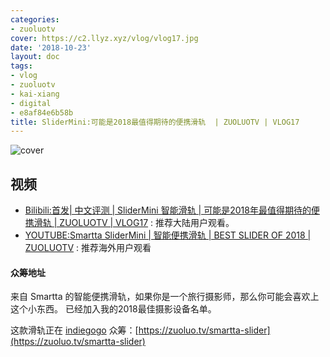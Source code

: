 ```yaml
---
categories:
- zuoluotv
cover: https://c2.llyz.xyz/vlog/vlog17.jpg
date: '2018-10-23'
layout: doc
tags:
- vlog
- zuoluotv
- kai-xiang
- digital
- e8af84e6b58b
title: SliderMini:可能是2018最值得期待的便携滑轨  | ZUOLUOTV | VLOG17
---
```


![cover](https://c2.llyz.xyz/vlog/vlog17.jpg)

## 视频

- [Bilibili:首发| 中文评测 | SliderMini 智能滑轨 | 可能是2018年最值得期待的便携滑轨 | ZUOLUOTV | VLOG17](https://www.bilibili.com/video/av34480994) : 推荐大陆用户观看。
- [YOUTUBE:Smartta SliderMini | 智能便携滑轨 | BEST SLIDER OF 2018 | ZUOLUOTV](https://www.youtube.com/watch?v=7bRYO_EC3xc&t=6s) : 推荐海外用户观看

#### 众筹地址

来自 Smartta 的智能便携滑轨，如果你是一个旅行摄影师，那么你可能会喜欢上这个小东西。 已经加入我的2018最佳摄影设备名单。

这款滑轨正在 [indiegogo](https://www.indiegogo.com/projects/slidermini-ultra-portable-smooth-camera-slider#/) 众筹：[https://zuoluo.tv/smartta-slider](https://zuoluo.tv/smartta-slider)
